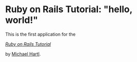 # Ruby on Rails Tutorial: "hello, world!"

This is the first application for the

[*Ruby on Rails Tutorial*](http://www.railstutorial.org/)

by [Michael Hartl](http://www.michaelhartl.com/).